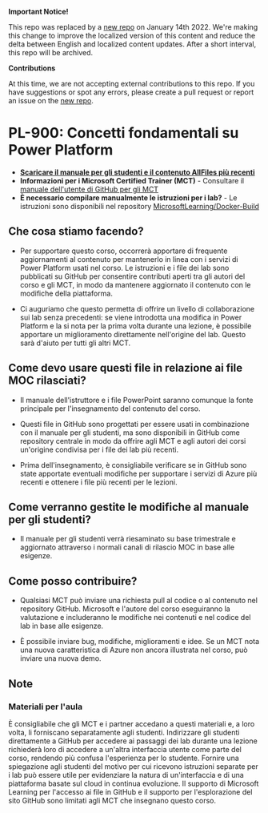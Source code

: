 **Important Notice!**

This repo was replaced by a [new repo](https://github.com/MicrosoftLearning/PL-900-Microsoft-Power-Platform-Fundamentals.it-it) on January 14th 2022. We're making this change to improve the localized version of this content and reduce the delta between English and localized content updates. 
After a short interval, this repo will be archived.

**Contributions**

At this time, we are not accepting external contributions to this repo. If you have suggestions or spot any errors, please create a pull request or report an issue on the [new repo](https://github.com/MicrosoftLearning/PL-900-Microsoft-Power-Platform-Fundamentals.it-it).

# PL-900: Concetti fondamentali su Power Platform

- **[Scaricare il manuale per gli studenti e il contenuto AllFiles più recenti](../../releases/latest)**
- **Informazioni per i Microsoft Certified Trainer (MCT)** - Consultare il [manuale dell'utente di GitHub per gli MCT](https://microsoftlearning.github.io/MCT-User-Guide/)
- **È necessario compilare manualmente le istruzioni per i lab?** - Le istruzioni sono disponibili nel repository [MicrosoftLearning/Docker-Build](https://github.com/MicrosoftLearning/Docker-Build)

## Che cosa stiamo facendo?

- Per supportare questo corso, occorrerà apportare di frequente aggiornamenti al contenuto per mantenerlo in linea con i servizi di Power Platform usati nel corso.  Le istruzioni e i file dei lab sono pubblicati su GitHub per consentire contributi aperti tra gli autori del corso e gli MCT, in modo da mantenere aggiornato il contenuto con le modifiche della piattaforma.

- Ci auguriamo che questo permetta di offrire un livello di collaborazione sui lab senza precedenti: se viene introdotta una modifica in Power Platform e la si nota per la prima volta durante una lezione, è possibile apportare un miglioramento direttamente nell'origine del lab.  Questo sarà d'aiuto per tutti gli altri MCT.

## Come devo usare questi file in relazione ai file MOC rilasciati?

- Il manuale dell'istruttore e i file PowerPoint saranno comunque la fonte principale per l'insegnamento del contenuto del corso.

- Questi file in GitHub sono progettati per essere usati in combinazione con il manuale per gli studenti, ma sono disponibili in GitHub come repository centrale in modo da offrire agli MCT e agli autori dei corsi un'origine condivisa per i file dei lab più recenti.

- Prima dell'insegnamento, è consigliabile verificare se in GitHub sono state apportate eventuali modifiche per supportare i servizi di Azure più recenti e ottenere i file più recenti per le lezioni.

## Come verranno gestite le modifiche al manuale per gli studenti?

- Il manuale per gli studenti verrà riesaminato su base trimestrale e aggiornato attraverso i normali canali di rilascio MOC in base alle esigenze.

## Come posso contribuire?

- Qualsiasi MCT può inviare una richiesta pull al codice o al contenuto nel repository GitHub. Microsoft e l'autore del corso eseguiranno la valutazione e includeranno le modifiche nei contenuti e nel codice del lab in base alle esigenze.

- È possibile inviare bug, modifiche, miglioramenti e idee.  Se un MCT nota una nuova caratteristica di Azure non ancora illustrata nel corso,  può inviare una nuova demo.

## Note

### Materiali per l'aula

È consigliabile che gli MCT e i partner accedano a questi materiali e, a loro volta, li forniscano separatamente agli studenti.  Indirizzare gli studenti direttamente a GitHub per accedere ai passaggi dei lab durante una lezione richiederà loro di accedere a un'altra interfaccia utente come parte del corso, rendendo più confusa l'esperienza per lo studente. Fornire una spiegazione agli studenti del motivo per cui ricevono istruzioni separate per i lab può essere utile per evidenziare la natura di un'interfaccia e di una piattaforma basate sul cloud in continua evoluzione. Il supporto di Microsoft Learning per l'accesso ai file in GitHub e il supporto per l'esplorazione del sito GitHub sono limitati agli MCT che insegnano questo corso.
